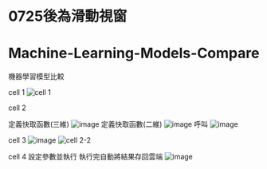 # 0725後為滑動視窗

# Machine-Learning-Models-Compare
機器學習模型比較

cell 1
![cell 1](https://github.com/user-attachments/assets/c487977d-f91f-4499-9722-c6d3b5296047)

cell 2

定義快取函數(三維)
![image](https://github.com/user-attachments/assets/c64d8d8e-a7ba-45bd-9c73-ee18bfccc158)
定義快取函數(二維)
![image](https://github.com/user-attachments/assets/f4cd3b29-b72d-4d1c-8fd9-af297da6e300)
呼叫
![image](https://github.com/user-attachments/assets/bace888e-652d-4196-9439-0ddf0e67a061)

cell 3
![image](https://github.com/user-attachments/assets/b2bcac78-dd63-4d13-b9e5-4177ea0653b2)
![cell 2-2](https://github.com/user-attachments/assets/fe224e7f-355d-4869-bb8d-b19296746da8)

cell 4 設定參數並執行 執行完自動將結果存回雲端
![image](https://github.com/user-attachments/assets/7031215c-0e40-42ee-9606-670e37374942)
